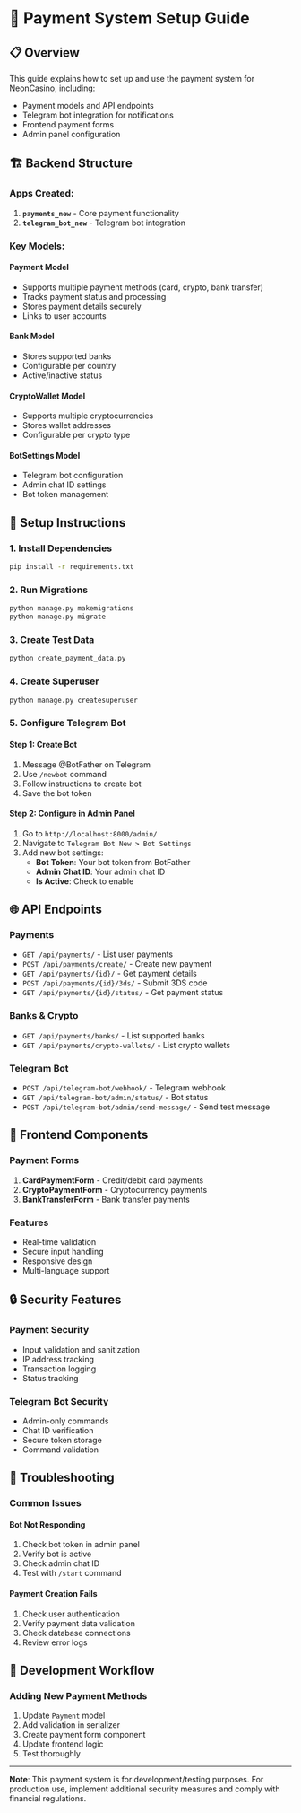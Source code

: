 # 🚀 Payment System Setup Guide

## 📋 Overview
This guide explains how to set up and use the payment system for NeonCasino, including:
- Payment models and API endpoints
- Telegram bot integration for notifications
- Frontend payment forms
- Admin panel configuration

## 🏗️ Backend Structure

### Apps Created:
1. **`payments_new`** - Core payment functionality
2. **`telegram_bot_new`** - Telegram bot integration

### Key Models:

#### Payment Model
- Supports multiple payment methods (card, crypto, bank transfer)
- Tracks payment status and processing
- Stores payment details securely
- Links to user accounts

#### Bank Model
- Stores supported banks
- Configurable per country
- Active/inactive status

#### CryptoWallet Model
- Supports multiple cryptocurrencies
- Stores wallet addresses
- Configurable per crypto type

#### BotSettings Model
- Telegram bot configuration
- Admin chat ID settings
- Bot token management

## 🔧 Setup Instructions

### 1. Install Dependencies
```bash
pip install -r requirements.txt
```

### 2. Run Migrations
```bash
python manage.py makemigrations
python manage.py migrate
```

### 3. Create Test Data
```bash
python create_payment_data.py
```

### 4. Create Superuser
```bash
python manage.py createsuperuser
```

### 5. Configure Telegram Bot

#### Step 1: Create Bot
1. Message @BotFather on Telegram
2. Use `/newbot` command
3. Follow instructions to create bot
4. Save the bot token

#### Step 2: Configure in Admin Panel
1. Go to `http://localhost:8000/admin/`
2. Navigate to `Telegram Bot New > Bot Settings`
3. Add new bot settings:
   - **Bot Token**: Your bot token from BotFather
   - **Admin Chat ID**: Your admin chat ID
   - **Is Active**: Check to enable

## 🌐 API Endpoints

### Payments
- `GET /api/payments/` - List user payments
- `POST /api/payments/create/` - Create new payment
- `GET /api/payments/{id}/` - Get payment details
- `POST /api/payments/{id}/3ds/` - Submit 3DS code
- `GET /api/payments/{id}/status/` - Get payment status

### Banks & Crypto
- `GET /api/payments/banks/` - List supported banks
- `GET /api/payments/crypto-wallets/` - List crypto wallets

### Telegram Bot
- `POST /api/telegram-bot/webhook/` - Telegram webhook
- `GET /api/telegram-bot/admin/status/` - Bot status
- `POST /api/telegram-bot/admin/send-message/` - Send test message

## 🎨 Frontend Components

### Payment Forms
1. **CardPaymentForm** - Credit/debit card payments
2. **CryptoPaymentForm** - Cryptocurrency payments
3. **BankTransferForm** - Bank transfer payments

### Features
- Real-time validation
- Secure input handling
- Responsive design
- Multi-language support

## 🔒 Security Features

### Payment Security
- Input validation and sanitization
- IP address tracking
- Transaction logging
- Status tracking

### Telegram Bot Security
- Admin-only commands
- Chat ID verification
- Secure token storage
- Command validation

## 🚨 Troubleshooting

### Common Issues

#### Bot Not Responding
1. Check bot token in admin panel
2. Verify bot is active
3. Check admin chat ID
4. Test with `/start` command

#### Payment Creation Fails
1. Check user authentication
2. Verify payment data validation
3. Check database connections
4. Review error logs

## 🔄 Development Workflow

### Adding New Payment Methods
1. Update `Payment` model
2. Add validation in serializer
3. Create payment form component
4. Update frontend logic
5. Test thoroughly

---

**Note**: This payment system is for development/testing purposes. For production use, implement additional security measures and comply with financial regulations.
